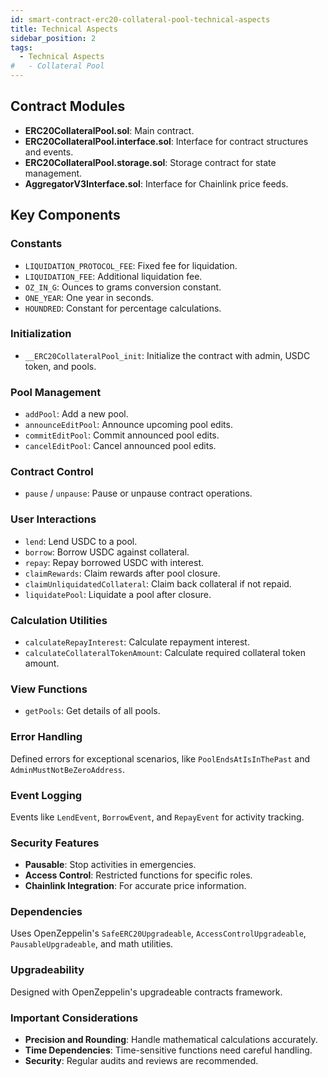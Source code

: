 ```yaml
---
id: smart-contract-erc20-collateral-pool-technical-aspects
title: Technical Aspects
sidebar_position: 2
tags:
  - Technical Aspects
#   - Collateral Pool
---
```


## Contract Modules

- **ERC20CollateralPool.sol**: Main contract.
- **ERC20CollateralPool.interface.sol**: Interface for contract structures and events.
- **ERC20CollateralPool.storage.sol**: Storage contract for state management.
- **AggregatorV3Interface.sol**: Interface for Chainlink price feeds.

## Key Components

### Constants

- `LIQUIDATION_PROTOCOL_FEE`: Fixed fee for liquidation.
- `LIQUIDATION_FEE`: Additional liquidation fee.
- `OZ_IN_G`: Ounces to grams conversion constant.
- `ONE_YEAR`: One year in seconds.
- `HOUNDRED`: Constant for percentage calculations.

### Initialization

- `__ERC20CollateralPool_init`: Initialize the contract with admin, USDC token, and pools.

### Pool Management

- `addPool`: Add a new pool.
- `announceEditPool`: Announce upcoming pool edits.
- `commitEditPool`: Commit announced pool edits.
- `cancelEditPool`: Cancel announced pool edits.

### Contract Control

- `pause` / `unpause`: Pause or unpause contract operations.

### User Interactions

- `lend`: Lend USDC to a pool.
- `borrow`: Borrow USDC against collateral.
- `repay`: Repay borrowed USDC with interest.
- `claimRewards`: Claim rewards after pool closure.
- `claimUnliquidatedCollateral`: Claim back collateral if not repaid.
- `liquidatePool`: Liquidate a pool after closure.

### Calculation Utilities

- `calculateRepayInterest`: Calculate repayment interest.
- `calculateCollateralTokenAmount`: Calculate required collateral token amount.

### View Functions

- `getPools`: Get details of all pools.

### Error Handling

Defined errors for exceptional scenarios, like `PoolEndsAtIsInThePast` and `AdminMustNotBeZeroAddress`.

### Event Logging

Events like `LendEvent`, `BorrowEvent`, and `RepayEvent` for activity tracking.

### Security Features

- **Pausable**: Stop activities in emergencies.
- **Access Control**: Restricted functions for specific roles.
- **Chainlink Integration**: For accurate price information.

### Dependencies

Uses OpenZeppelin's `SafeERC20Upgradeable`, `AccessControlUpgradeable`, `PausableUpgradeable`, and math utilities.

### Upgradeability

Designed with OpenZeppelin's upgradeable contracts framework.

### Important Considerations

- **Precision and Rounding**: Handle mathematical calculations accurately.
- **Time Dependencies**: Time-sensitive functions need careful handling.
- **Security**: Regular audits and reviews are recommended.
